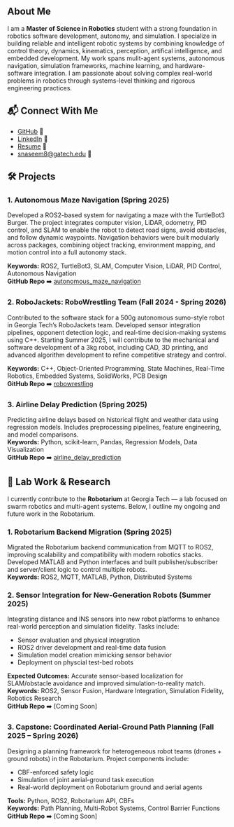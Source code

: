 ## About Me

I am a **Master of Science in Robotics** student with a strong foundation in robotics software development, autonomy, and simulation. I specialize in building reliable and intelligent robotic systems by combining knowledge of control theory, dynamics, kinematics, perception, artifical intelligence, and embedded development. My work spans mulit-agent systems, autonomous navigation, simulation frameworks, machine learning, and hardware-software integration. I am passionate about solving complex real-world problems in robotics through systems-level thinking and rigorous engineering practices.


  
## 📬 Connect With Me

- [GitHub](https://github.com/snaseem8) 🐙
- [LinkedIn](https://www.linkedin.com/in/snaseem7/) 💼
- [Resume](./Shahmeel_Naseem_Resume.pdf) 📄
- [snaseem8@gatech.edu](mailto:snaseem8@gatech.edu) 📧


  
## 🛠️ Projects

### 1. Autonomous Maze Navigation (Spring 2025)  
Developed a ROS2-based system for navigating a maze with the TurtleBot3 Burger. The project integrates computer vision, LiDAR, odometry, PID control, and SLAM to enable the robot to detect road signs, avoid obstacles, and follow dynamic waypoints. Navigation behaviors were built modularly across packages, combining object tracking, environment mapping, and motion control into a full autonomy stack.

**Keywords:** ROS2, TurtleBot3, SLAM, Computer Vision, LiDAR, PID Control, Autonomous Navigation  
**GitHub Repo** ➡️ [autonomous_maze_navigation](https://github.com/snaseem8/autonomous_maze_navigation.git)

### 2. RoboJackets: RoboWrestling Team (Fall 2024 - Spring 2026)  
Contributed to the software stack for a 500g autonomous sumo-style robot in Georgia Tech’s RoboJackets team. Developed sensor integration pipelines, opponent detection logic, and real-time decision-making systems using C++. Starting Summer 2025, I will contribute to the mechanical and software development of a 3kg robot, including CAD, 3D printing, and advanced algorithm development to refine competitive strategy and control.

**Keywords:** C++, Object-Oriented Programming, State Machines, Real-Time Robotics, Embedded Systems, SolidWorks, PCB Design  
**GitHub Repo** ➡️ [robowrestling](https://github.com/snaseem8/robowrestling.git)

### 3. Airline Delay Prediction (Spring 2025)  
Predicting airline delays based on historical flight and weather data using regression models. Includes preprocessing pipelines, feature engineering, and model comparisons.  
**Keywords:** Python, scikit-learn, Pandas, Regression Models, Data Visualization  
**GitHub Repo** ➡️ [airline_delay_prediction](https://github.com/snaseem8/airline_delay_prediction.git)


    
## 🧪 Lab Work & Research

I currently contribute to the **Robotarium** at Georgia Tech — a lab focused on swarm robotics and multi-agent systems. Below, I outline my ongoing and future work in the Robotarium.

### 1. Robotarium Backend Migration (Spring 2025)  
Migrated the Robotarium backend communication from MQTT to ROS2, improving scalability and compatibility with modern robotics stacks. Developed MATLAB and Python interfaces and built publisher/subscriber and server/client logic to control multiple robots.  
**Keywords:** ROS2, MQTT, MATLAB, Python, Distributed Systems  

### 2. Sensor Integration for New-Generation Robots (Summer 2025)  
Integrating distance and INS sensors into new robot platforms to enhance real-world perception and simulation fidelity. Tasks include:
- Sensor evaluation and physical integration  
- ROS2 driver development and real-time data fusion  
- Simulation model creation mimicking sensor behavior
- Deployment on physcial test-bed robots

**Expected Outcomes:** Accurate sensor-based localization for SLAM/obstacle avoidance and improved simulation-to-reality match.  
**Keywords:** ROS2, Sensor Fusion, Hardware Integration, Simulation Fidelity, Robotics Research  
**GitHub Repo** ➡️ [Coming Soon]

### 3. Capstone: Coordinated Aerial-Ground Path Planning (Fall 2025 – Spring 2026) 
Designing a planning framework for heterogeneous robot teams (drones + ground robots) in the Robotarium. Project components include:
- CBF-enforced safety logic  
- Simulation of joint aerial-ground task execution  
- Real-world deployment on Robotarium ground and aerial agents  

**Tools:** Python, ROS2, Robotarium API, CBFs  
**Keywords:** Path Planning, Multi-Robot Systems, Control Barrier Functions  
**GitHub Repo** ➡️ [Coming Soon]

